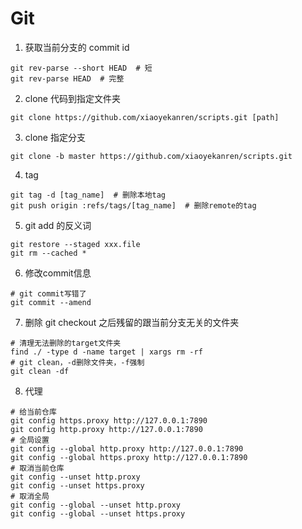 # Git
1. 获取当前分支的 commit id
``` shell
git rev-parse --short HEAD  # 短
git rev-parse HEAD  # 完整
```
2. clone 代码到指定文件夹
``` shell
git clone https://github.com/xiaoyekanren/scripts.git [path]
```
3. clone 指定分支
``` shell
git clone -b master https://github.com/xiaoyekanren/scripts.git
```
4. tag
``` shell
git tag -d [tag_name]  # 删除本地tag
git push origin :refs/tags/[tag_name]  # 删除remote的tag
```
5. git add 的反义词
``` shell
git restore --staged xxx.file
git rm --cached *
```
6. 修改commit信息
``` shell
# git commit写错了
git commit --amend
```
7. 删除 git checkout 之后残留的跟当前分支无关的文件夹
``` shell
# 清理无法删除的target文件夹
find ./ -type d -name target | xargs rm -rf
# git clean，-d删除文件夹，-f强制
git clean -df

```
8. 代理
``` shell
# 给当前仓库
git config https.proxy http://127.0.0.1:7890
git config http.proxy http://127.0.0.1:7890
# 全局设置
git config --global http.proxy http://127.0.0.1:7890
git config --global https.proxy http://127.0.0.1:7890
# 取消当前仓库
git config --unset http.proxy
git config --unset https.proxy
# 取消全局
git config --global --unset http.proxy
git config --global --unset https.proxy
```


